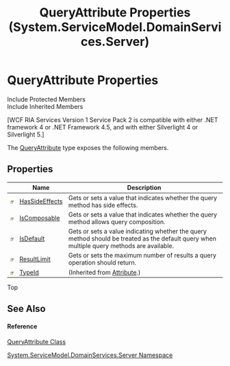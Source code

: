 ﻿---
title: QueryAttribute Properties (System.ServiceModel.DomainServices.Server)
TOCTitle: QueryAttribute Properties
ms:assetid: Properties.T:System.ServiceModel.DomainServices.Server.QueryAttribute
ms:mtpsurl: https://msdn.microsoft.com/en-us/library/system.servicemodel.domainservices.server.queryattribute_properties(v=VS.91)
ms:contentKeyID: 28755701
ms.date: 01/27/2012
mtps_version: v=VS.91
---

# QueryAttribute Properties

Include Protected Members  
Include Inherited Members  

\[WCF RIA Services Version 1 Service Pack 2 is compatible with either .NET framework 4 or .NET Framework 4.5, and with either Silverlight 4 or Silverlight 5.\]

The [QueryAttribute](ff422090\(v=vs.91\).md) type exposes the following members.

## Properties

<table>
<thead>
<tr class="header">
<th> </th>
<th>Name</th>
<th>Description</th>
</tr>
</thead>
<tbody>
<tr class="odd">
<td><img src="images\Ff422600.pubproperty(en-us,VS.91).gif" title="Public property" alt="Public property" /></td>
<td><a href="ff422879(v=vs.91).md">HasSideEffects</a></td>
<td>Gets or sets a value that indicates whether the query method has side effects.</td>
</tr>
<tr class="even">
<td><img src="images\Ff422600.pubproperty(en-us,VS.91).gif" title="Public property" alt="Public property" /></td>
<td><a href="ff422651(v=vs.91).md">IsComposable</a></td>
<td>Gets or sets a value that indicates whether the query method allows query composition.</td>
</tr>
<tr class="odd">
<td><img src="images\Ff422600.pubproperty(en-us,VS.91).gif" title="Public property" alt="Public property" /></td>
<td><a href="ff422348(v=vs.91).md">IsDefault</a></td>
<td>Gets or sets a value indicating whether the query method should be treated as the default query when multiple query methods are available.</td>
</tr>
<tr class="even">
<td><img src="images\Ff422600.pubproperty(en-us,VS.91).gif" title="Public property" alt="Public property" /></td>
<td><a href="ff423062(v=vs.91).md">ResultLimit</a></td>
<td>Gets or sets the maximum number of results a query operation should return.</td>
</tr>
<tr class="odd">
<td><img src="images\Ff422600.pubproperty(en-us,VS.91).gif" title="Public property" alt="Public property" /></td>
<td><a href="https://msdn.microsoft.com/en-us/library/sa1bf03e">TypeId</a></td>
<td>(Inherited from <a href="https://msdn.microsoft.com/en-us/library/e8kc3626">Attribute</a>.)</td>
</tr>
</tbody>
</table>

Top

## See Also

#### Reference

[QueryAttribute Class](ff422090\(v=vs.91\).md)

[System.ServiceModel.DomainServices.Server Namespace](ff423220\(v=vs.91\).md)

